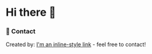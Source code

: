 # Hi there 👋

### 📲 Contact

Created by: [I'm an inline-style link](https://www.linkedin.com/in/bart-dekkers-6437191a0/) - feel free to contact!
